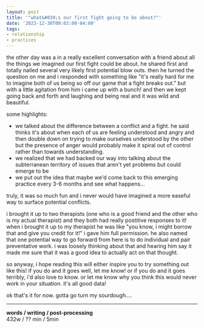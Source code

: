 ```yaml
---
layout: post
title: '"what&#039;s our first fight going to be about?"'
date: '2023-12-30T09:03:00-04:00'
tags:
- relationship
- practices
--- 
```



<!-- the other day my current obsession (who i will refer to as cutie or ds) and i were having lunch at life alive and everything was just lovely. then (maybe in classic aries fashion) i asked him what he thought our first fight was going to be about. and the conversation STAYED lovely. 😍 -->

the other day was a in a really excellent conversation with a friend about all the things we imagined our first fight could be about. he shared first and totally nailed several very likely first potential blow outs. then he turned the question on me and i responded with something like "it's really hard for me to imagine both of us being so off our game that a fight breaks out." but with a little agitation from him i came up with a bunch! and then we kept going back and forth and laughing and being real and it was wild and beautiful. 

some highlights:

- we talked about the difference between a conflict and a fight. he said thinks it's about when each of us are feeling understood and angry and then double down on trying to make ourselves understood by the other but the presence of anger would probably make it spiral out of control rather than towards understanding. 
- we realized that we had backed our way into talking about the subterranean territory of issues that aren't yet problems but could emerge to be  
- we put out the idea that maybe we'd come back to this emerging practice every 3-6 months and see what happens...

truly, it was so much fun and i never would have imagined a more easeful way to surface potential conflicts. 

i brought it up to two therapists (one who is a good friend and the other who is my actual therapist) and they both had really postitive responses to it! when i brought it up to my therapist he was like "you know, i might borrow that and give you credit for it!" i gave him full permission. he also named that one potential way to go forward from here is to do individual and pair preventative work. i was loosely thinking about that and hearing him say it made me sure that it was a good idea to actually act on that thought. 

so anyway, i hope reading this will either inspire you to try something out like this! if you do and it goes well, let me know! or if you do and it goes terribly, i'd also love to know. or let me know why you think this would never work in your situation. it's all good data! 

ok that's it for now. gotta go turn my sourdough....

---


<!-- hyperlink bank -->


<!-- &#042; = asterisk -->
<!-- &#039; = single quote '-->

**words / writing / post-processing**  
432w / ?? min / 5min